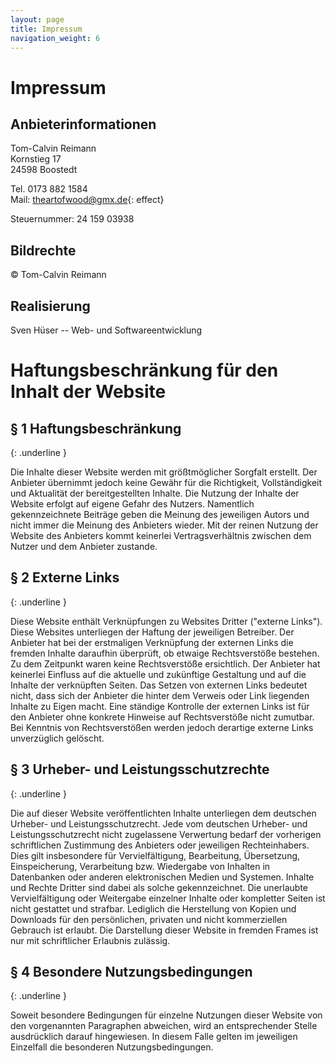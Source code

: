 ```yaml
---
layout: page
title: Impressum
navigation_weight: 6
---
```

# Impressum

## Anbieterinformationen

Tom-Calvin Reimann  
Kornstieg 17  
24598 Boostedt

Tel. 0173 882 1584  
Mail: [theartofwood@gmx.de](mailto:theartofwood@gmx.de){: effect}  

Steuernummer: 24 159 03938

## Bildrechte

&copy; Tom-Calvin Reimann

## Realisierung

Sven Hüser -- Web- und Softwareentwicklung

# Haftungsbeschränkung für den Inhalt der Website

## § 1 Haftungsbeschränkung
{: .underline }

Die Inhalte dieser Website werden mit größtmöglicher Sorgfalt erstellt. Der Anbieter
übernimmt jedoch keine Gewähr für die Richtigkeit, Vollständigkeit und Aktualität der
bereitgestellten Inhalte. Die Nutzung der Inhalte der Website erfolgt auf eigene Gefahr
des Nutzers. Namentlich gekennzeichnete Beiträge geben die Meinung des jeweiligen
Autors und nicht immer die Meinung des Anbieters wieder. Mit der reinen Nutzung der
Website des Anbieters kommt keinerlei Vertragsverhältnis zwischen dem Nutzer und dem
Anbieter zustande.

## § 2 Externe Links
{: .underline }

Diese Website enthält Verknüpfungen zu Websites Dritter ("externe Links"). Diese
Websites unterliegen der Haftung der jeweiligen Betreiber. Der Anbieter hat bei der
erstmaligen Verknüpfung der externen Links die fremden Inhalte daraufhin überprüft, ob
etwaige Rechtsverstöße bestehen. Zu dem Zeitpunkt waren keine Rechtsverstöße
ersichtlich. Der Anbieter hat keinerlei Einfluss auf die aktuelle und zukünftige Gestaltung
und auf die Inhalte der verknüpften Seiten. Das Setzen von externen Links bedeutet
nicht, dass sich der Anbieter die hinter dem Verweis oder Link liegenden Inhalte zu Eigen
macht. Eine ständige Kontrolle der externen Links ist für den Anbieter ohne konkrete
Hinweise auf Rechtsverstöße nicht zumutbar. Bei Kenntnis von Rechtsverstößen werden
jedoch derartige externe Links unverzüglich gelöscht.

## § 3 Urheber- und Leistungsschutzrechte
{: .underline }

Die auf dieser Website veröffentlichten Inhalte unterliegen dem deutschen Urheber- und
Leistungsschutzrecht. Jede vom deutschen Urheber- und Leistungsschutzrecht nicht
zugelassene Verwertung bedarf der vorherigen schriftlichen Zustimmung des Anbieters
oder jeweiligen Rechteinhabers. Dies gilt insbesondere für Vervielfältigung, Bearbeitung,
Übersetzung, Einspeicherung, Verarbeitung bzw. Wiedergabe von Inhalten in
Datenbanken oder anderen elektronischen Medien und Systemen. Inhalte und Rechte
Dritter sind dabei als solche gekennzeichnet. Die unerlaubte Vervielfältigung oder
Weitergabe einzelner Inhalte oder kompletter Seiten ist nicht gestattet und strafbar.
Lediglich die Herstellung von Kopien und Downloads für den persönlichen, privaten und
nicht kommerziellen Gebrauch ist erlaubt.
Die Darstellung dieser Website in fremden Frames ist nur mit schriftlicher Erlaubnis
zulässig.

## § 4 Besondere Nutzungsbedingungen
{: .underline }

Soweit besondere Bedingungen für einzelne Nutzungen dieser Website von den
vorgenannten Paragraphen abweichen, wird an entsprechender Stelle ausdrücklich
darauf hingewiesen. In diesem Falle gelten im jeweiligen Einzelfall die besonderen
Nutzungsbedingungen.
